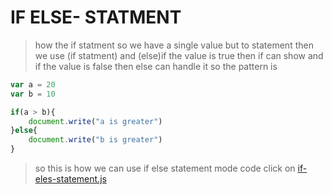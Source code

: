 # IF ELSE- STATMENT 
> how the if statment so
we have a single value but to statement then we use (if statment) and (else)if the value is true then if can show and if the value is false then else can handle it 
so the pattern is 
```javascript 
var a = 20
var b = 10

if(a > b){
    document.write("a is greater")
}else{
    document.write("b is greater")
}
```
> so this is how we can use if else statement
mode code click on [if-eles-statement.js](../js/if-else-statement.js)